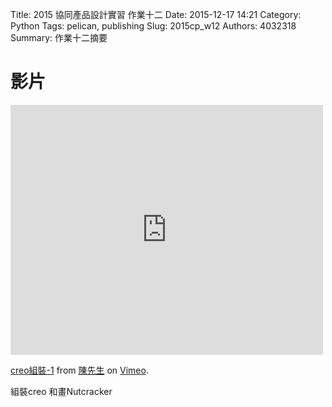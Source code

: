 Title: 2015 協同產品設計實習 作業十二
Date: 2015-12-17 14:21
Category: Python
Tags: pelican, publishing
Slug: 2015cp_w12
Authors: 4032318
Summary: 作業十二摘要


影片
============

<iframe src="https://player.vimeo.com/video/147715199" width="500" height="400" frameborder="0" webkitallowfullscreen mozallowfullscreen allowfullscreen></iframe> <p><a href="https://vimeo.com/147715199">creo組裝-1</a> from <a href="https://vimeo.com/user40948986">陳先生</a> on <a href="https://vimeo.com">Vimeo</a>.</p>


組裝creo 和畫Nutcracker




